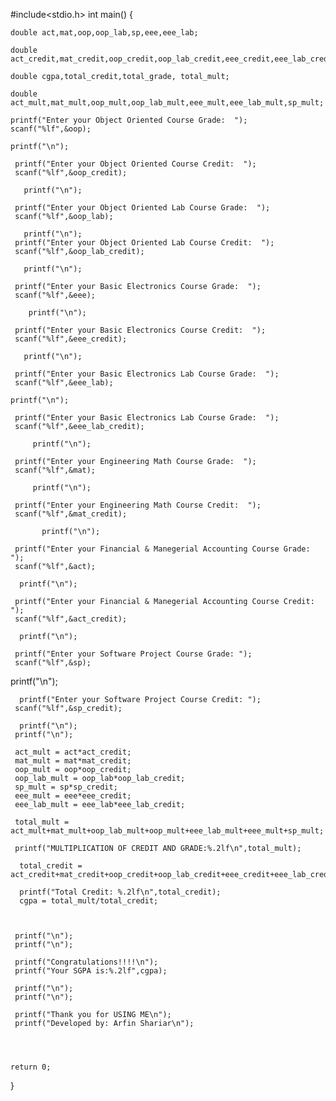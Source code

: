 #include<stdio.h>
int main()
{
    
    double act,mat,oop,oop_lab,sp,eee,eee_lab;
    
    double act_credit,mat_credit,oop_credit,oop_lab_credit,eee_credit,eee_lab_credit,sp_credit;
    
    double cgpa,total_credit,total_grade, total_mult;
    
    double act_mult,mat_mult,oop_mult,oop_lab_mult,eee_mult,eee_lab_mult,sp_mult;
    
    printf("Enter your Object Oriented Course Grade:  ");
    scanf("%lf",&oop);
    
    printf("\n");
    
     printf("Enter your Object Oriented Course Credit:  ");
     scanf("%lf",&oop_credit);
     
       printf("\n");
    
     printf("Enter your Object Oriented Lab Course Grade:  ");
     scanf("%lf",&oop_lab);
     
       printf("\n");
     printf("Enter your Object Oriented Lab Course Credit:  ");
     scanf("%lf",&oop_lab_credit);
     
       printf("\n");
     
     printf("Enter your Basic Electronics Course Grade:  ");
     scanf("%lf",&eee);
     
        printf("\n");
     
     printf("Enter your Basic Electronics Course Credit:  ");
     scanf("%lf",&eee_credit);
     
       printf("\n");
     
     printf("Enter your Basic Electronics Lab Course Grade:  ");
     scanf("%lf",&eee_lab);
   
    printf("\n");
     
     printf("Enter your Basic Electronics Lab Course Grade:  ");
     scanf("%lf",&eee_lab_credit);
     
         printf("\n");
         
     printf("Enter your Engineering Math Course Grade:  ");
     scanf("%lf",&mat);
     
         printf("\n");
         
     printf("Enter your Engineering Math Course Credit:  ");
     scanf("%lf",&mat_credit);
     
           printf("\n");
         
     printf("Enter your Financial & Manegerial Accounting Course Grade:  ");
     scanf("%lf",&act);
     
      printf("\n");
         
     printf("Enter your Financial & Manegerial Accounting Course Credit:  ");
     scanf("%lf",&act_credit);
     
      printf("\n");
     
     printf("Enter your Software Project Course Grade: ");
     scanf("%lf",&sp);
     
 printf("\n");
     
      printf("Enter your Software Project Course Credit: ");
     scanf("%lf",&sp_credit);
     
      printf("\n");
     printf("\n");
     
     act_mult = act*act_credit;
     mat_mult = mat*mat_credit;
     oop_mult = oop*oop_credit;
     oop_lab_mult = oop_lab*oop_lab_credit;
     sp_mult = sp*sp_credit;
     eee_mult = eee*eee_credit;
     eee_lab_mult = eee_lab*eee_lab_credit;
     
     total_mult = act_mult+mat_mult+oop_lab_mult+oop_mult+eee_lab_mult+eee_mult+sp_mult;
     
     printf("MULTIPLICATION OF CREDIT AND GRADE:%.2lf\n",total_mult);
     
      total_credit = act_credit+mat_credit+oop_credit+oop_lab_credit+eee_credit+eee_lab_credit+sp_credit;
      
      printf("Total Credit: %.2lf\n",total_credit);
      cgpa = total_mult/total_credit;
    
     
     
     printf("\n");
     printf("\n");
     
     printf("Congratulations!!!!\n");
     printf("Your SGPA is:%.2lf",cgpa);
     
     printf("\n");
     printf("\n");
     
     printf("Thank you for USING ME\n");
     printf("Developed by: Arfin Shariar\n");
     
     
    
    
    return 0;
    
}
